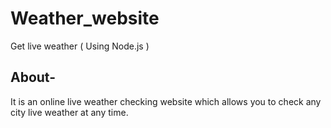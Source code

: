 # Weather_website
Get live weather ( Using Node.js )

## About-
It is an online live weather checking website which allows you to check any city live weather at any time.
